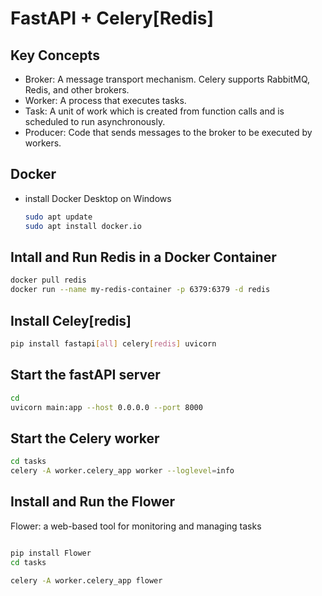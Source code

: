 # FastAPI + Celery[Redis]

## Key Concepts

- Broker: A message transport mechanism. Celery supports RabbitMQ, Redis, and other brokers.
- Worker: A process that executes tasks.
- Task: A unit of work which is created from function calls and is scheduled to run asynchronously.
- Producer: Code that sends messages to the broker to be executed by workers.

## Docker

- install Docker Desktop on Windows

  ```bash
  sudo apt update
  sudo apt install docker.io
  ```

## Intall and Run Redis in a Docker Container

```bash
docker pull redis
docker run --name my-redis-container -p 6379:6379 -d redis
```

## Install Celey[redis]

```bash
pip install fastapi[all] celery[redis] uvicorn
```

## Start the fastAPI server

```bash
cd 
uvicorn main:app --host 0.0.0.0 --port 8000
```

## Start the Celery worker

```bash
cd tasks
celery -A worker.celery_app worker --loglevel=info
```

## Install and Run the Flower

Flower: a web-based tool for monitoring and managing tasks

```bash

pip install Flower
cd tasks

celery -A worker.celery_app flower
```
